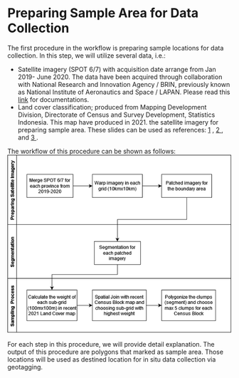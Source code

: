 # Preparing Sample Area for Data Collection

The first procedure in the workflow is preparing sample locations for data collection. 
In this step, we will utilize several data, i.e.:
- Satellite imagery (SPOT 6/7) with acquisition date arrange from Jan 2019- June 2020. 
The data have been acquired through collaboration with 
National Research and Innovation Agency / BRIN, previously known as National Institute of Aeronautics and Space / LAPAN. Please read this <a href='https://earth.esa.int/web/eoportal/satellite-missions/s/spot-6-7'>link</a> for documentations.
- Land cover classification; produced from Mapping Development Division, Directorate of Census and Survey Development, Statistics Indonesia. This map have produced in 2021. the satellite imagery for preparing sample area. These slides can be used as references: <a href='https://docs.google.com/presentation/d/1NYV2z1i6Sm8Jjj98gY9mu4RCE6bmuY6EvIqOCo75FkY/edit?usp=sharing&resourcekey=0-xZNC0Y90ihxBNg9fKSuAoA'>1</a> ,
<a href='https://docs.google.com/presentation/d/1x0e1ExJ-umQOWRYh2CJXW-2PVNZB_0-x/edit?usp=sharing&ouid=103970887298870198133&rtpof=true&sd=true'>2 </a>, and <a href='https://docs.google.com/presentation/d/1rKpH2kSuZ9_J1Wu8x4pOYv1ZP4UPOFkO/edit?usp=sharing&ouid=103970887298870198133&rtpof=true&sd=true'>3 </a>.

The workflow of this procedure can be shown as follows:
![sampleworkflow](../sampleData/sampling_workflow.png)


For each step in this procedure, we will provide detail explanation.
The output of this procedure are polygons that marked as sample area. Those locations will be used as destined location for in situ data collection via geotagging. 